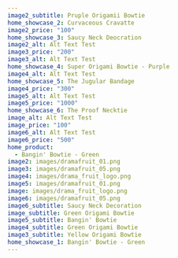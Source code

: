 ```yaml
---
image2_subtitle: Pruple Origamii Bowtie
home_showcase_2: Curvaceous Cravatte
image2_price: "100"
home_showcase_3: Saucy Neck Deocration
image2_alt: Alt Text Test
image3_price: "200"
image3_alt: Alt Text Test
home_showcase_4: Super Origami Bowtie - Purple
image4_alt: Alt Text Test
home_showcase_5: The Jugular Bandage
image4_price: "300"
image5_alt: Alt Text Test
image5_price: "1000"
home_showcase_6: The Proof Necktie
image_alt: Alt Text Test
image_price: "100"
image6_alt: Alt Text Test
image6_price: "500"
home_product:
  - Bangin' Bowtie - Green
image2: images/dramafruit_01.png
image3: images/dramafruit_05.png
image4: images/drama_fruit_logo.png
image5: images/dramafruit_01.png
image: images/drama_fruit_logo.png
image6: images/dramafruit_05.png
image6_subtitle: Saucy Neck Decoration
image_subtitle: Green Origami Bowtie
image5_subtitle: Bangin' Bowtie
image4_subtitle: Green Origami Bowtie
image3_subtitle: Yellow Origami Bowtie
home_showcase_1: Bangin' Bowtie - Green
---
```

